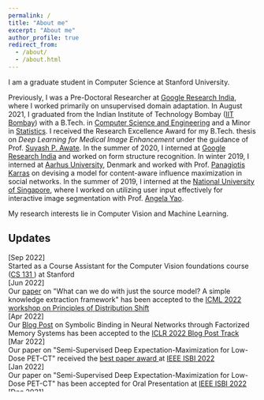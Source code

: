 ```yaml
---
permalink: /
title: "About me"
excerpt: "About me"
author_profile: true
redirect_from: 
  - /about/
  - /about.html
---
```


I am a graduate student in Computer Science at Stanford University.


<!-- In particular, I am interested in building robust and generalisable Computer Vision models for healthcare applications. -->
Previously, I was a Pre-Doctoral Researcher at [Google Research India](https://research.google/teams/india-research-lab/), where I worked primarily on unsupervised domain adaptation. In August 2021, I graduated from the Indian Institute of Technology Bombay ([IIT Bombay](https://www.iitb.ac.in/)) with a B.Tech. in [Computer Science and Engineering](https://www.cse.iitb.ac.in/) and a Minor in [Statistics](http://www.math.iitb.ac.in/Academics/minor.php). I received the Research Excellence Award for my B.Tech. thesis on *Deep Learning for Medical Image Enhancement* under the guidance of Prof. [Suyash P. Awate](https://www.cse.iitb.ac.in/~suyash/). In the summer of 2020, I interned at [Google Research India](https://research.google/teams/india-research-lab/) and worked on form structure recognition. In winter 2019, I interned at [Aarhus University](https://international.au.dk/), Denmark and worked with Prof. [Panagiotis Karras](https://cs.au.dk/~karras/) on devising a model for content-aware influence maximization in social networks. In the summer of 2019, I interned at the [National University of Singapore](https://www.nus.edu.sg/), where I worked on utilizing user input effectively for interactive image segmentation with Prof. [Angela Yao](https://www.comp.nus.edu.sg/cs/people/ayao/).

<!-- Resume: [link](https://anshkhurana.github.io/resume.pdf)  
Email: [anshkhurana@google.com](mailto:anshkhurana@google.com) -->

My research interests lie in Computer Vision and Machine Learning. 

Updates
------
<section id="updates" class="home-section ">
    <div class="container ">
    <div class="col-xs-12 col-md-12" style="height: 280px; margin: 0em; overflow-y: auto;">
    <!-- <div class="col-xs-0 col-md-4 section-heading "></div> -->
            <div class="col-xs-12 col-md-12" style="height: 280px; margin: 0em; overflow-y: auto;">
            <!-- CS 131 CA -->
                <div class="row">
                  <div class="col-xs-4 col-md-3 update-dates">[Sep 2022]</div>
                  <div class="col">
                   Started as a Course Assistant for the Computer Vision foundations course (<a href="http://vision.stanford.edu/teaching/cs131_fall2223/">CS 131 </a>) at Stanford</div>
                </div>
            <!-- ICML PODS Workshop -->
                <div class="row">
                  <div class="col-xs-4 col-md-3 update-dates">[Jun 2022]</div>
                  <div class="col">
                   Our <a href="https://anshkhurana.github.io/files/ICML_PODS.pdf">paper</a> on "What can we do with just the source model? A simple knowledge extraction framework" has been accepted to the <a href="https://sites.google.com/corp/view/icml-2022-pods"> ICML 2022 workshop on Principles of Distribution Shift </a> </div>
                </div>
                <!-- ICLR 2022 Blog Post -->
                <div class="row">
                  <div class="col-xs-4 col-md-3 update-dates">[Apr 2022]</div>
                  <div class="col">
                   Our <a href="https://iclr-blog-track.github.io/2022/03/25/emergent-symbols/"> Blog Post</a> on Symbolic Binding in Neural Networks through Factorized Memory Systems has been accepted to the <a href="https://iclr-blog-track.github.io/"> ICLR 2022 Blog Post Track</a></div>  
                </div>
                <!-- ISBI 2022 best paper -->
                <div class="row">
                  <div class="col-xs-4 col-md-3 update-dates">[Mar 2022]</div>
                  <div class="col">
                  Our paper on "Semi-Supervised Deep Expectation-Maximization for Low-Dose PET-CT" received the <a href="https://biomedicalimaging.org/2022/best-paper-awards/"> best paper award </a> at <a href="https://biomedicalimaging.org/2022/">IEEE ISBI 2022</a>
                  </div>
                </div>
                <!-- ISBI 2022 paper -->
                <div class="row">
                  <div class="col-xs-4 col-md-3 update-dates">[Jan 2022]</div>
                  <div class="col">
                  Our paper on "Semi-Supervised Deep Expectation-Maximization for Low-Dose PET-CT" has been accepted for Oral Presentation at <a href="https://biomedicalimaging.org/2022/">IEEE ISBI 2022</a>
                  </div>
                </div>
                <!-- SITA Pre-Print -->
                <div class="row">
                <div class="col-xs-4 col-md-3 update-dates">[Dec 2021]</div>
                  <div class="col"> Our new preprint on "SITA: Single Image Test-time Adaptation" is available on <a href="https://arxiv.org/abs/2112.02355">arxiv</a> </div>
                </div>
                <!-- NSDA Pre-Print -->
                <div class="row">
                <div class="col-xs-4 col-md-3 update-dates">[Dec 2021]</div>
                  <div class="col"> Our new preprint on "Unsupervised Adaptation of Semantic Segmentation Models without Source Data" is available on <a href="https://arxiv.org/abs/2112.02359">arxiv</a> </div>
                </div>
                <!-- Research Excellence Award -->
                <div class="row">
                  <div class="col-xs-4 col-md-3 update-dates">[Aug 2021]</div>
                  <div class="col">Received the Research Excellence Award for my Bachelor Thesis</div>
                </div>
                <!-- IITB Graduation -->
                <div class="row">
                  <div class="col-xs-4 col-md-3 update-dates">[Aug 2021]</div>
                  <div class="col">Graduated from IIT Bombay with B.Tech. in Computer Science and Engineering, securing a <span style="color: blue;">GPA of 9.75/10</span> </div>
                </div>
                <!-- Pre-Doc Start -->
                <div class="row">
                  <div class="col-xs-4 col-md-3 update-dates">[July 2021]</div>
                  <div class="col"> Joined Google Research in Bangalore, India as a Pre-Doctoral Researcher </div>
                </div>
                <!-- GCPR acceptance -->
                <div class="row">
                <div class="col-xs-4 col-md-3 update-dates">[Oct 2020]</div>
                  <div class="col"> Our paper on <a href="https://ieeexplore.ieee.org/document/9413049">Learning Image Inpainting from Incomplete Images using Self-Supervision</a> was accepted at ICPR 2020 </div>
                </div>
                <!-- Institute Academic Prize -->
                <div class="row">
                <div class="col-xs-4 col-md-3 update-dates">[Aug 2020]</div>
                  <div class="col"> Received the Institute Academic Prize at IIT Bombay </div>
                </div>
                <!-- GCPR acceptance -->
                <div class="row">
                <div class="col-xs-4 col-md-3 update-dates">[Aug 2020]</div>
                  <div class="col"> Our paper on <a href="https://link.springer.com/chapter/10.1007/978-3-030-71278-5_13">Multi-stage Fusion for One-Click Segmentation</a> was accepted as Spotlight for GCPR 2020 </div>
                </div>
                <!-- BMVC acceptance -->
                <div class="row">
                <div class="col-xs-4 col-md-3 update-dates">[July 2020]</div>
                  <div class="col"> Our paper on <a href="https://www.bmvc2020-conference.com/conference/papers/paper_0702.html">Two-in-One Refinement for Interactive Segmentation</a> was accepted at BMVC 2020 </div>
                </div>
                <!-- CIKM acceptance -->
                <div class="row">
                <div class="col-xs-4 col-md-3 update-dates">[July 2020]</div>
                  <div class="col"> Our paper on <a href="https://dl.acm.org/doi/abs/10.1145/3340531.3411886">Selecting Influential Features by a Learnable Content-Aware Linear Threshold Model</a> was accepted at CIKM 2020 </div>
                </div>
                <!-- Google Internship -->
               <div class="row">
                <div class="col-xs-4 col-md-3 update-dates">[May 2020]</div>
                  <div class="col"> Started internship at Google Research India</div>
                </div>
                <!-- Aarhus Internship -->
                <div class="row">
                <div class="col-xs-4 col-md-3 update-dates">[Dec 2019]</div>
                  <div class="col"> Started internship at Aarhus University, Denmark with Prof. Panagiotis Karras</div>
                </div>
                <!-- Ubisoft GameJame -->
                <div class="row">
                <div class="col-xs-4 col-md-3 update-dates">[May 2019]</div>
                  <div class="col"> Our team secured 2nd position in the Ubisoft GameJam 48 hours hackathon. Check out our game <a href="{{ base_path }}/bonus">here</a> </div>
                </div>
                <!-- NUS Internship -->
                <div class="row">
                <div class="col-xs-4 col-md-3 update-dates">[May 2019]</div>
                  <div class="col"> Started internship at National University of Singapore with Prof. Angela Yao 
                  </div>
                </div>
            </div>
      </div>
</section>


<!-- <div class="row">
                <div class="col-xs-4 col-md-3 update-dates">[_ 202_]</div>
                  <div class="col"> ... </div>
                </div> -->